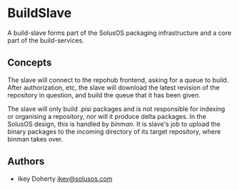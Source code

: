 BuildSlave
==========

A build-slave forms part of the SolusOS packaging infrastructure and a core part of the
build-services.

Concepts
--------
The slave will connect to the repohub frontend, asking for a queue to build. After authorization, etc,
the slave will download the latest revision of the repository in question, and build the queue that it
has been given.

The slave will only build .pisi packages and is not responsible for indexing or organising a repository,
nor will it produce delta packages. In the SolusOS design, this is handled by *binman*. It is slave's job
to upload the binary packages to the incoming directory of its target repository, where binman takes over.

Authors
-------
* Ikey Doherty <ikey@solusos.com>


